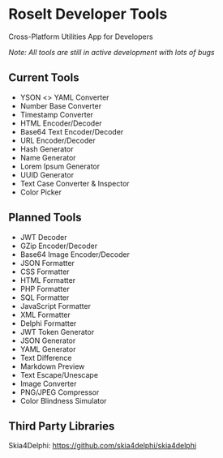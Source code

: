 # Roselt Developer Tools

Cross-Platform Utilities App for Developers

_Note: All tools are still in active development with lots of bugs_

## Current Tools
- YSON <> YAML Converter
- Number Base Converter
- Timestamp Converter
- HTML Encoder/Decoder
- Base64 Text Encoder/Decoder
- URL Encoder/Decoder
- Hash Generator
- Name Generator
- Lorem Ipsum Generator
- UUID Generator
- Text Case Converter & Inspector
- Color Picker


## Planned Tools
- JWT Decoder
- GZip Encoder/Decoder
- Base64 Image Encoder/Decoder
- JSON Formatter
- CSS Formatter
- HTML Formatter
- PHP Formatter
- SQL Formatter
- JavaScript Formatter
- XML Formatter
- Delphi Formatter
- JWT Token Generator
- JSON Generator
- YAML Generator
- Text Difference
- Markdown Preview
- Text Escape/Unescape
- Image Converter
- PNG/JPEG Compressor
- Color Blindness Simulator



## Third Party Libraries
Skia4Delphi: https://github.com/skia4delphi/skia4delphi
